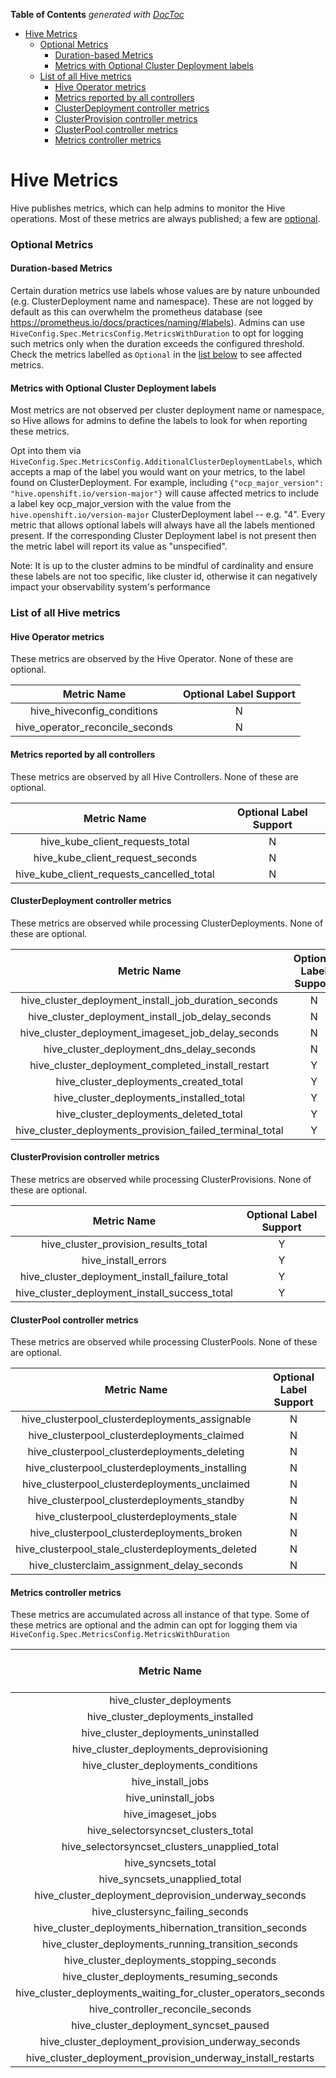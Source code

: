 <!-- START doctoc generated TOC please keep comment here to allow auto update -->
<!-- DON'T EDIT THIS SECTION, INSTEAD RE-RUN doctoc TO UPDATE -->
**Table of Contents**  *generated with [DocToc](https://github.com/thlorenz/doctoc)*

- [Hive Metrics](#hive-metrics)
    - [Optional Metrics](#optional-metrics)
      - [Duration-based Metrics](#duration-based-metrics)
      - [Metrics with Optional Cluster Deployment labels](#metrics-with-optional-cluster-deployment-labels)
    - [List of all Hive metrics](#list-of-all-hive-metrics)
      - [Hive Operator metrics](#hive-operator-metrics)
      - [Metrics reported by all controllers](#metrics-reported-by-all-controllers)
      - [ClusterDeployment controller metrics](#clusterdeployment-controller-metrics)
      - [ClusterProvision controller metrics](#clusterprovision-controller-metrics)
      - [ClusterPool controller metrics](#clusterpool-controller-metrics)
      - [Metrics controller metrics](#metrics-controller-metrics)

<!-- END doctoc generated TOC please keep comment here to allow auto update -->

# Hive Metrics

Hive publishes metrics, which can help admins to monitor the Hive operations. Most of these metrics are always published; a few are [optional](#optional-metrics).

### Optional Metrics

#### Duration-based Metrics

Certain duration metrics use labels whose values are by nature unbounded (e.g. ClusterDeployment name and namespace).
These are not logged by default as this can overwhelm the prometheus database (see https://prometheus.io/docs/practices/naming/#labels).
Admins can use `HiveConfig.Spec.MetricsConfig.MetricsWithDuration` to opt for logging such metrics only when the duration exceeds the configured threshold.
Check the metrics labelled as `Optional` in the [list below](#optional-metrics) to see affected metrics. 

#### Metrics with Optional Cluster Deployment labels

Most metrics are not observed per cluster deployment name or namespace, so Hive allows for admins to define the labels to look for when reporting these metrics.

Opt into them via `HiveConfig.Spec.MetricsConfig.AdditionalClusterDeploymentLabels`, which accepts a map of the label you would want on your metrics, to the label found on ClusterDeployment.
For example, including `{"ocp_major_version": "hive.openshift.io/version-major"}` will cause affected metrics to include a label key ocp_major_version with the value from the `hive.openshift.io/version-major` ClusterDeployment label -- e.g. "4".
Every metric that allows optional labels will always have all the labels mentioned present. If the corresponding Cluster Deployment label is not present then the metric label will report its value as "unspecified".

Note: It is up to the cluster admins to be mindful of cardinality and ensure these labels are not too specific, like cluster id, otherwise it can negatively impact your observability system's performance

### List of all Hive metrics

#### Hive Operator metrics
These metrics are observed by the Hive Operator. None of these are optional.

|           Metric Name           | Optional Label Support |
|:-------------------------------:|:----------------------:|
|   hive_hiveconfig_conditions    |           N            |
| hive_operator_reconcile_seconds |           N            |

#### Metrics reported by all controllers
These metrics are observed by all Hive Controllers. None of these are optional.

|                Metric Name                | Optional Label Support |
|:-----------------------------------------:|:----------------------:|
|      hive_kube_client_requests_total      |           N            |
|     hive_kube_client_request_seconds      |           N            |
| hive_kube_client_requests_cancelled_total |           N            |

#### ClusterDeployment controller metrics
These metrics are observed while processing ClusterDeployments. None of these are optional.

|                       Metric Name                        | Optional Label Support |
|:--------------------------------------------------------:|:----------------------:|
|   hive_cluster_deployment_install_job_duration_seconds   |           N            |
|    hive_cluster_deployment_install_job_delay_seconds     |           N            |
|    hive_cluster_deployment_imageset_job_delay_seconds    |           N            |
|        hive_cluster_deployment_dns_delay_seconds         |           N            |
|    hive_cluster_deployment_completed_install_restart     |           Y            |
|          hive_cluster_deployments_created_total          |           Y            |
|         hive_cluster_deployments_installed_total         |           Y            |
|          hive_cluster_deployments_deleted_total          |           Y            |
| hive_cluster_deployments_provision_failed_terminal_total |           Y            |

#### ClusterProvision controller metrics
These metrics are observed while processing ClusterProvisions. None of these are optional.

|                  Metric Name                  | Optional Label Support |
|:---------------------------------------------:|:----------------------:|
|     hive_cluster_provision_results_total      |           Y            |
|              hive_install_errors              |           Y            |
| hive_cluster_deployment_install_failure_total |           Y            |
| hive_cluster_deployment_install_success_total |           Y            |

#### ClusterPool controller metrics
These metrics are observed while processing ClusterPools. None of these are optional.

|                    Metric Name                    | Optional Label Support |
|:-------------------------------------------------:|:----------------------:|
|  hive_clusterpool_clusterdeployments_assignable   |           N            |
|    hive_clusterpool_clusterdeployments_claimed    |           N            |
|   hive_clusterpool_clusterdeployments_deleting    |           N            |
|  hive_clusterpool_clusterdeployments_installing   |           N            |
|   hive_clusterpool_clusterdeployments_unclaimed   |           N            |
|    hive_clusterpool_clusterdeployments_standby    |           N            |
|     hive_clusterpool_clusterdeployments_stale     |           N            |
|    hive_clusterpool_clusterdeployments_broken     |           N            |
| hive_clusterpool_stale_clusterdeployments_deleted |           N            |
|    hive_clusterclaim_assignment_delay_seconds     |           N            |

#### Metrics controller metrics
These metrics are accumulated across all instance of that type.
Some of these metrics are optional and the admin can opt for logging them via `HiveConfig.Spec.MetricsConfig.MetricsWithDuration`

|                          Metric Name                           | Optional Label Support | Optional |
|:--------------------------------------------------------------:|:----------------------:|:--------:|
|                    hive_cluster_deployments                    |           N            |    N     |
|               hive_cluster_deployments_installed               |           N            |    N     |
|              hive_cluster_deployments_uninstalled              |           N            |    N     |
|            hive_cluster_deployments_deprovisioning             |           N            |    N     |
|              hive_cluster_deployments_conditions               |           N            |    N     |
|                       hive_install_jobs                        |           N            |    N     |
|                      hive_uninstall_jobs                       |           N            |    N     |
|                       hive_imageset_jobs                       |           N            |    N     |
|              hive_selectorsyncset_clusters_total               |           N            |    N     |
|         hive_selectorsyncset_clusters_unapplied_total          |           N            |    N     |
|                      hive_syncsets_total                       |           N            |    N     |
|                 hive_syncsets_unapplied_total                  |           N            |    N     |
|      hive_cluster_deployment_deprovision_underway_seconds      |           N            |    N     |
|                hive_clustersync_failing_seconds                |           N            |    N     |
|    hive_cluster_deployments_hibernation_transition_seconds     |           N            |    Y     |
|      hive_cluster_deployments_running_transition_seconds       |           N            |    Y     |
|           hive_cluster_deployments_stopping_seconds            |           N            |    Y     |
|           hive_cluster_deployments_resuming_seconds            |           N            |    Y     |
| hive_cluster_deployments_waiting_for_cluster_operators_seconds |           N            |    Y     |
|               hive_controller_reconcile_seconds                |           N            |    N     |
|             hive_cluster_deployment_syncset_paused             |           N            |    N     |
|       hive_cluster_deployment_provision_underway_seconds       |           N            |    N     |
|  hive_cluster_deployment_provision_underway_install_restarts   |           N            |    N     |